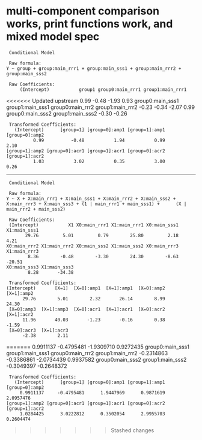 # multi-component comparison works, print functions work, and mixed model spec

    
     Conditional Model 
    
     Raw formula: 
    Y ~ group + group:main_rrr1 + group:main_sss1 + group:main_rrr2 +      group:main_sss2 
    
     Raw Coefficients: 
         (Intercept)           group1 group0:main_rrr1 group1:main_rrr1 
<<<<<<< Updated upstream
                0.99            -0.48            -1.93             0.93 
    group0:main_sss1 group1:main_sss1 group0:main_rrr2 group1:main_rrr2 
               -0.23            -0.34            -2.07             0.99 
    group0:main_sss2 group1:main_sss2 
               -0.30            -0.26 
    
     Transformed Coefficients: 
       (Intercept)      [group=1] [group=0]:amp1 [group=1]:amp1 [group=0]:amp2 
              0.99          -0.48           1.94           0.99           2.10 
    [group=1]:amp2 [group=0]:acr1 [group=1]:acr1 [group=0]:acr2 [group=1]:acr2 
              1.03           3.02           0.35           3.00           0.26 

---

    
     Conditional Model 
    
     Raw formula: 
    Y ~ X + X:main_rrr1 + X:main_sss1 + X:main_rrr2 + X:main_sss2 +      X:main_rrr3 + X:main_sss3 + (1 | main_rrr1 + main_sss1) +      (X | main_rrr2 + main_sss2) 
    
     Raw Coefficients: 
     (Intercept)           X1 X0:main_rrr1 X1:main_rrr1 X0:main_sss1 X1:main_sss1 
           29.76         5.01         0.79        25.80         2.18         4.21 
    X0:main_rrr2 X1:main_rrr2 X0:main_sss2 X1:main_sss2 X0:main_rrr3 X1:main_rrr3 
            8.36        -0.48        -3.30        24.30        -8.63       -20.51 
    X0:main_sss3 X1:main_sss3 
            8.28       -34.38 
    
     Transformed Coefficients: 
    (Intercept)       [X=1]  [X=0]:amp1  [X=1]:amp1  [X=0]:amp2  [X=1]:amp2 
          29.76        5.01        2.32       26.14        8.99       24.30 
     [X=0]:amp3  [X=1]:amp3  [X=0]:acr1  [X=1]:acr1  [X=0]:acr2  [X=1]:acr2 
          11.96       40.03       -1.23       -0.16        0.38       -1.59 
     [X=0]:acr3  [X=1]:acr3 
          -2.38        2.11 
=======
           0.9911137       -0.4795481       -1.9309710        0.9272435 
    group0:main_sss1 group1:main_sss1 group0:main_rrr2 group1:main_rrr2 
          -0.2314863       -0.3386861       -2.0734439        0.9937582 
    group0:main_sss2 group1:main_sss2 
          -0.3049397       -0.2648372 
    
     Transformed Coefficients: 
       (Intercept)      [group=1] [group=0]:amp1 [group=1]:amp1 [group=0]:amp2 
         0.9911137     -0.4795481      1.9447969      0.9871619      2.0957476 
    [group=1]:amp2 [group=0]:acr1 [group=1]:acr1 [group=0]:acr2 [group=1]:acr2 
         1.0284425      3.0222812      0.3502054      2.9955703      0.2604474 
>>>>>>> Stashed changes

